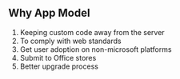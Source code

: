 Why App Model
-------------

1. Keeping custom code away from the server
2. To comply with web standards
3. Get user adoption on non-microsoft platforms
4. Submit to Office stores
5. Better upgrade process